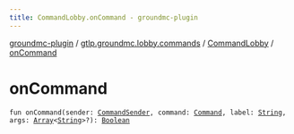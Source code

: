 ```yaml
---
title: CommandLobby.onCommand - groundmc-plugin
---
```


[groundmc-plugin](../../index.html) / [gtlp.groundmc.lobby.commands](../index.html) / [CommandLobby](index.html) / [onCommand](.)

# onCommand

`fun onCommand(sender: `[`CommandSender`](https://hub.spigotmc.org/javadocs/spigot/org/bukkit/command/CommandSender.html)`, command: `[`Command`](https://hub.spigotmc.org/javadocs/spigot/org/bukkit/command/Command.html)`, label: `[`String`](https://kotlinlang.org/api/latest/jvm/stdlib/kotlin/-string/index.html)`, args: `[`Array`](https://kotlinlang.org/api/latest/jvm/stdlib/kotlin/-array/index.html)`<`[`String`](https://kotlinlang.org/api/latest/jvm/stdlib/kotlin/-string/index.html)`>?): `[`Boolean`](https://kotlinlang.org/api/latest/jvm/stdlib/kotlin/-boolean/index.html)